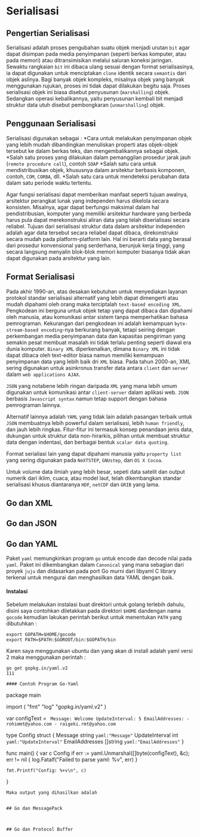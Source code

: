 # Serialisasi

## Pengertian Serialisasi

Serialisasi adalah proses pengubahan suatu objek menjadi urutan `bit` agar dapat disimpan pada media penyimpanan (seperti berkas komputer, atau pada memori) atau ditransimisikan melalui saluran koneksi jaringan. Sewaktu rangkaian `bit` ini dibaca ulang sesuai dengan format serialisasinya, ia dapat digunakan untuk menciptakan `clone` identik secara `semantis` dari objek aslinya. Bagi banyak objek kompleks, misalnya objek yang banyak menggunakan rujukan, proses ini tidak dapat dilakukan begitu saja. Proses serialisasi objek ini biasa disebut penyusunan (`marshalling`) objek. Sedangkan operasi kebalikannya, yaitu penyusunan kembali bit menjadi struktur data utuh disebut pembongkaran (`unmarshalling`) objek. 

## Penggunaan Serialisasi

Serialisasi digunakan sebagai :
*Cara untuk melakukan penyimpanan objek yang lebih mudah dibandingkan menuliskan properti atas objek-objek tersebut ke dalam berkas teks, dan mengembalikannya sebagai objek.
*Salah satu proses yang dilakukan dalam pemanggilan prosedur jarak jauh (`remote procedure call`), contoh `SOAP`
*Salah satu cara untuk mendistribusikan objek, khususnya dalam arsitektur berbasis komponen, contoh, `COM`, `CORBA`, dll.
*Salah satu cara untuk mendeteksi perubahan data dalam satu periode waktu tertentu.

Agar fungsi serialisasi dapat memberikan manfaat seperti tujuan awalnya, arsitektur perangkat lunak yang independen harus dikelola secara konsisten. Misalnya, agar dapat berfungsi maksimal dalam hal pendistribusian, komputer yang memiliki arsitektur hardware yang berbeda harus pula dapat merekonstruksi aliran data yang telah diserialisasi secara reliabel. Tujuan dari serialisasi struktur data dalam arsitektur independen adalah agar data tersebut secara reliabel dapat dibaca, direkonstruksi secara mudah pada platform-platform lain. Hal ini berarti data yang berasal dari prosedur konvensional yang serderhana, berunjuk kerja tinggi, yang secara langsung menyalin blok-blok memori komputer biasanya tidak akan dapat digunakan pada arsitektur yang lain.
 
## Format Serialisasi

Pada akhir 1990-an, atas desakan kebutuhan untuk menyediakan layanan protokol standar serialisasi alternatif yang lebih dapat dimengerti atau mudah dipahami oleh orang maka terciptalah `text-based encoding XML`. Pengkodean ini berguna untuk objek tetap yang dapat dibaca dan dipahami oleh manusia, atau komunikasi antar sistem tanpa memperhatikan bahasa pemrograman. Kekurangan dari pengkodean ini adalah kemampuan `byte-stream-based encoding`-nya berkurang banyak, tetapi seiring dengan perkembangan media penyimpanan data dan kapasitas pengiriman yang semakin pesat membuat masalah ini tidak terlalu penting seperti diawal era dunia komputer. `Binary XML` diperkenalkan, dimana `Binary XML` ini tidak dapat dibaca oleh text-editor biasa namun memiliki kemampuan penyimpanan data yang lebih baik dri `XML` biasa. Pada tahun 2000-an, XML sering digunakan untuk asinkronus transfer data antara `client` dan `server` dalam `web applications AJAX`.

`JSON` yang notabene lebih ringan daripada `XML` yang mana lebih umum digunakan untuk komunikasi antar `client-server` dalam aplikasi web. `JSON` berbasis `Javascript syntax` namun tetap support dengan bahasa pemrograman lainnya.

Alternatif lainnya adalah `YAML` yang tidak lain adalah pasangan terbaik untuk `JSON` membuatnya lebih powerful dalam serialisasi, lebih `human friendly`, dan jauh lebih ringkas. Fitur-fitur ini termasuk konsep penandaan jenis data, dukungan untuk struktur data non-hirarkis, pilihan untuk membuat struktur data dengan indentasi, dan berbagai bentuk `scalar data quoting`.

Format serialiasi lain yang dapat dipahami manusia yaitu `property list` yang sering digunakan pada `NeXTSTEP`, `GNUstep`, dan `OS X Cocoa`.

Untuk volume data ilmiah yang lebih besar, sepeti data satelit dan output numerik dari iklim, cuaca, atau model laut, telah dikembangkan standar serialisasi khusus diantaranya `HDF`, `netCDF` dan `GRIB` yang lama.  

## Go dan XML



## Go dan JSON



## Go dan YAML
Paket `yaml` memungkinkan program `go`
 untuk encode dan decode nilai pada `yaml`. Paket ini dikembangkan dalam `Canonical` yang mana sebagian dari proyek `juju`  dan didasarkan pada port Go murni dari libyaml C library terkenal untuk mengurai dan menghasilkan data YAML dengan baik.

#### Instalasi
Sebelum melakukan instalasi buat direktori untuk golang terlebih dahulu, disini saya contohkan diletakkan pada direktori `$HOME` dandengan nama `gocode` kemudian lakukan perintah berikut untuk menentukan `PATH` yang dibutuhkan :
```
export GOPATH=$HOME/gocode
export PATH=$PATH:$GOROOT/bin:$GOPATH/bin
```
Karen saya menggunakan ubuntu dan yang akan di install adalah yaml versi 2 maka menggunakan perintah :
```
go get gopkg.in/yaml.v2
111

#### Contoh Program Go-Yaml
```
package main

import (
    "fmt"
    "log"
    "gopkg.in/yaml.v2"
)

var configText = `
  Message: Welcome
  UpdateInterval: 5
  EmailAddresses:
    - rohimmt@yahoo.com
    - raigeki.rmt@yahoo.com`

type Config struct {
    Message        string   `yaml:"Message"`
    UpdateInterval int      `yaml:"UpdateInterval"`
    EmailAddresses []string `yaml:"EmailAddresses"`
}

func main() {
    var c Config
    if err := yaml.Unmarshal([]byte(configText), &c); err != nil {
        log.Fatalf("Failed to parse yaml: %v", err)
    }

    fmt.Printf("Config: %+v\n", c)
}
```
Maka output yang dihasilkan adalah


## Go dan MessagePack



## Go dan Protocol Buffer



